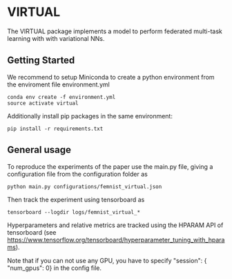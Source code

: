 # VIRTUAL

The VIRTUAL package implements a model to perform federated multi-task learning with with variational NNs.


## Getting Started

We recommend to setup Miniconda to create a python environment from the enviroment file environment.yml

```
conda env create -f environment.yml
source activate virtual
```

Additionally install pip packages in the same environment:

```
pip install -r requirements.txt
```

## General usage


To reproduce the experiments of the paper use the main.py file, giving a configuration file from the configuration folder as 

```
python main.py configurations/femnist_virtual.json 
```

Then track the experiment using tensorboard as 

```
tensorboard --logdir logs/femnist_virtual_*
```

Hyperparameters and relative metrics are tracked using the HPARAM API of tensorboard (see https://www.tensorflow.org/tensorboard/hyperparameter_tuning_with_hparams).

Note that if you can not use any GPU, you have to specify "session": { "num_gpus": 0} in the config file.